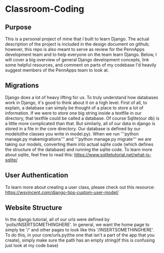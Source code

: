 # Classroom-Coding

## Purpose
This is a personal project of mine that I built to learn Django. The actual description of the project is included in the design document on github; however, this repo is also meant to serve as review for the PennApps development team and to help everyone on the team learn Django. Below, I will cover a big overview of general Django development concepts, link some helpful resources, and comment on parts of my codebase I'd heavily suggest members of the PennApps team to look at. 
## Migrations
Django does a lot of heavy lifting for us. To truly understand how databases work in Django, it's good to think about it on a high level. First of all, to explain, a database can simply be thought of a place to store a lot of information. If we were to store one big string inside a textfile in our directory, that textfile could be called a database. Of course Sqlite(our db) is a little more complicated than that. But similarly, all of our data in django is stored in a file in the core directory. Our database is defined by our models(the classes you write in model.py). When we run '''python manage.py makemigrations''' and '''python manage.py migrate''' we are taking our models, converting them into actual sqlite code (which defines the structure of the database) and running the sqlite code. To learn more about sqlite, feel free to read this: https://www.sqlitetutorial.net/what-is-sqlite/
## User Authentication 
To learn more about creating a user class, please check out this resource: https://wsvincent.com/django-tips-custom-user-model/
## Website Structure
In the django tutorial, all of our urls were defined by 'polls/INSERTSOMETHINGHERE'. In general, we want the home page to simply be '/' and other pages to look like this '/INSERTSOMETHINGHERE'. To do this, in your core/urls.py(the one that isn't a part of the app that you create), simply make sure the path has an empty string(if this is confusing just look at my code base)

